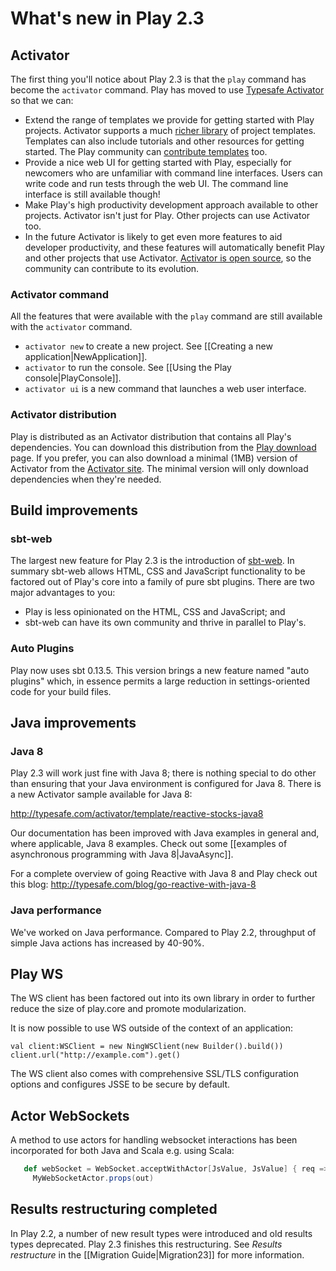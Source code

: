 <!--- Copyright (C) 2009-2014 Typesafe Inc. <http://www.typesafe.com> -->
# What's new in Play 2.3

## Activator

The first thing you'll notice about Play 2.3 is that the `play` command has become the `activator` command. Play has moved to use [Typesafe Activator](https://typesafe.com/activator) so that we can:

* Extend the range of templates we provide for getting started with Play projects. Activator supports a much [richer library](https://typesafe.com/activator/templates) of project templates. Templates can also include tutorials and other resources for getting started. The Play community can [contribute templates](https://typesafe.com/activator/template/contribute) too.
* Provide a nice web UI for getting started with Play, especially for newcomers who are unfamiliar with command line interfaces. Users can write code and run tests through the web UI. The command line interface is still available though!
* Make Play's high productivity development approach available to other projects. Activator isn't just for Play. Other projects can use Activator too.
* In the future Activator is likely to get even more features to aid developer productivity, and these features will automatically benefit Play and other projects that use Activator. [Activator is open source](https://github.com/typesafehub/activator), so the community can contribute to its evolution.

### Activator command

All the features that were available with the `play` command are still available with the `activator` command.

* `activator new` to create a new project. See [[Creating a new application|NewApplication]].
* `activator` to run the console. See [[Using the Play console|PlayConsole]].
* `activator ui` is a new command that launches a web user interface.

### Activator distribution

Play is distributed as an Activator distribution that contains all Play's dependencies. You can download this distribution from the [Play download](http://www.playframework.com/download) page. If you prefer, you can also download a minimal (1MB) version of Activator from the [Activator site](https://typesafe.com/activator). The minimal version will only download dependencies when they're needed.

## Build improvements

### sbt-web

The largest new feature for Play 2.3 is the introduction of [sbt-web](https://github.com/sbt/sbt-web#sbt-web). In summary sbt-web allows HTML, CSS and JavaScript functionality to be factored out of Play's core into a family of pure sbt plugins. There are two major advantages to you:

* Play is less opinionated on the HTML, CSS and JavaScript; and
* sbt-web can have its own community and thrive in parallel to Play's.

### Auto Plugins

Play now uses sbt 0.13.5. This version brings a new feature named "auto plugins" which, in essence permits a large reduction in settings-oriented code for your build files.

## Java improvements

### Java 8

Play 2.3 will work just fine with Java 8; there is nothing special to do other than ensuring that your Java environment is configured for Java 8. There is a new Activator sample available for Java 8:

http://typesafe.com/activator/template/reactive-stocks-java8

Our documentation has been improved with Java examples in general and, where applicable, Java 8 examples. Check out some [[examples of asynchronous programming with Java 8|JavaAsync]].

For a complete overview of going Reactive with Java 8 and Play check out this blog: http://typesafe.com/blog/go-reactive-with-java-8

### Java performance

We've worked on Java performance. Compared to Play 2.2, throughput of simple Java actions has increased by 40-90%.

## Play WS

The WS client has been factored out into its own library in order to further reduce the size of play.core and promote modularization.

It is now possible to use WS outside of the context of an application:

```
val client:WSClient = new NingWSClient(new Builder().build())
client.url("http://example.com").get()
```

The WS client also comes with comprehensive SSL/TLS configuration options and configures JSSE to be secure by default.

## Actor WebSockets

A method to use actors for handling websocket interactions has been incorporated for both Java and Scala e.g. using Scala:

```scala
   def webSocket = WebSocket.acceptWithActor[JsValue, JsValue] { req => out =>
     MyWebSocketActor.props(out)
```

## Results restructuring completed

In Play 2.2, a number of new result types were introduced and old results types deprecated. Play 2.3 finishes this restructuring. See *Results restructure* in the [[Migration Guide|Migration23]] for more information.
